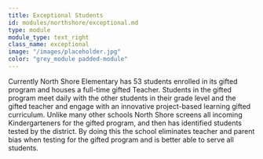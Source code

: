 ```yaml
---
title: Exceptional Students
id: modules/northshore/exceptional.md
type: module
module_type: text_right
class_name: exceptional
image: "/images/placeholder.jpg"
color: "grey_module padded-module"
---
```

Currently North Shore Elementary has 53 students enrolled in its gifted program and houses a full-time gifted Teacher.  Students in the gifted program meet daily with the other students in their grade level and the gifted teacher and engage with an innovative project-based learning gifted curriculum. Unlike many other schools North Shore screens all incoming Kindergarteners for the gifted program, and then has identified students tested by the district.  By doing this the school eliminates teacher and parent bias when testing for the gifted program and is better able to serve all students.